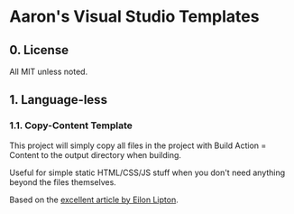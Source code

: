# Aaron's Visual Studio Templates
## 0. License

All MIT unless noted.

## 1. Language-less

### 1.1. Copy-Content Template

This project will simply copy all files in the project with Build Action = Content to the output directory when building.

Useful for simple static HTML/CSS/JS stuff when you don't need anything beyond the files themselves.

Based on the [excellent article by Eilon Lipton](http://weblogs.asp.net/leftslipper/creating-visual-studio-projects-that-only-contain-static-files).


